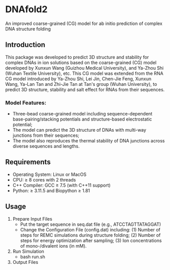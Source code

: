 # DNAfold2
An improved coarse-grained (CG) model for ab initio prediction of complex DNA structure folding
## Introduction
This package was developed to predict 3D structure and stability for complex DNAs in ion solutions based on the coarse-grained (CG) model developed by Xunxun Wang (Guizhou Medical University), and Ya-Zhou Shi (Wuhan Textile University), etc. This CG model was extended from the RNA CG model introduced by Ya-Zhou Shi, Lei Jin, Chen-Jie Feng, Xunxun Wang, Ya-Lan Tan and Zhi-Jie Tan at Tan's group (Wuhan University), to predict 3D structure, stability and salt effect for RNAs from their sequences.
### Model Features:
   * Three-bead coarse-grained model including sequence-dependent base-pairing/stacking potentials and structure-based electrostatic potential;
   * The model can predict the 3D structure of DNAs with multi-way junctions from their sequences;
   * The model also reproduces the thermal stability of DNA junctions across diverse sequences and lengths.
## Requirements
   * Operating System: Linux or MacOS
   * CPU: ≥ 8 cores with 2 threads
   * C++ Compiler: GCC ≥ 7.5 (with C++11 support)
   * Python: ≥ 3.11.5 and Biopython ≥ 1.81
## Usage
1. Prepare Input Files
   * Put the target sequence in seq.dat file (e.g., ATCCTAGTTATAGGAT)
   * Change the Configuration File (config.dat) including: (1) Number of steps for REMC simulations during structure folding; (2) Number of steps for energy optimization after sampling; (3) Ion concentrations of mono-/divalent ions (in mM).
2. Run Simulation
   * bash run.sh
3. Output Files
